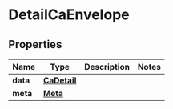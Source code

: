 

# DetailCaEnvelope


## Properties

| Name | Type | Description | Notes |
|------------ | ------------- | ------------- | -------------|
|**data** | [**CaDetail**](CaDetail.md) |  |  |
|**meta** | [**Meta**](Meta.md) |  |  |



